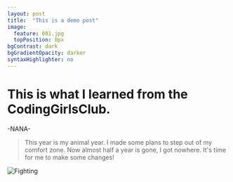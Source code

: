 ```yaml
---
layout: post
title:  "This is a demo post"
image:
  feature: 001.jpg
  topPosition: 0px
bgContrast: dark
bgGradientOpacity: darker
syntaxHighlighter: no
---
```

# This is what I learned from the CodingGirlsClub.
-NANA-
>This year is my animal year. I made some plans to step out of my comfort zone. Now almost half a year is gone, I got nowhere. It's time for me to make some changes!

![Fighting](https://media.giphy.com/media/vJCYFtQddYEXPPKJKS/giphy.gif)

